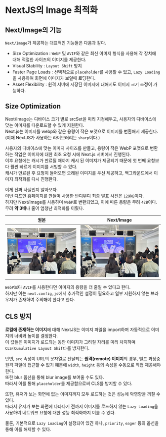 # NextJS의 Image 최적화

## Next/Image의 기능

`Next/Image`가 제공하는 대표적인 기능들은 다음과 같다.

- Size Optimization : `WebP` 및 `AVIF`와 같은 최신 이미지 형식을 사용해 각 장치에 대해 적절한 사이즈의 이미지를 제공한다.
- Visual Stability : `Layout Shift` 방지
- Faster Page Loads : 선택적으로 `placeholder`를 사용할 수 있고, `Lazy Loading`을 사용하여 화면에 이미지가 보일때 로딩한다.
- Asset Flexibility : 원격 서버에 저장된 이미지에 대해서도 이미지 크기 조정이 가능하다.

## Size Optimization

Next/Image는 디바이스 크기 별로 srcSet을 미리 지정해두고, 사용자의 디바이스에 맞는 이미지를 다운로드할 수 있게 지원한다.<br/>
Next.js는 이미지를 webp와 같은 용량이 작은 포맷으로 이미지를 변환해서 제공한다.<br/>
(이때 NextJS가 사용하는 라이브러리는 `sharp`이다.)

사용자의 디바이스에 맞는 이미지 사이즈를 만들고, 용량이 작은 WebP 포맷으로 변환하는 작업은 이미지에 대한 최초 요청 시에 Next.js 서버에서 진행된다.<br/>
이후 요청에는 캐시가 만료될 때까지 캐시 된 이미지가 제공되기 때문에 첫 번째 요청보다 훨씬 빠르게 이미지를 서빙할 수 있다.<br/>
캐시가 만료된 후 요청이 들어오면 오래된 이미지를 우선 제공하고, 백그라운드에서 이미지 최적화를 다시 진행한다.

이게 진짜 사실인지 알아보자.<br/>
이번 디프만 홈페이지를 만들며 사용한 반디부디 최종 발표 사진은 `129kB`이다.<br/>
하지만 Next/Image를 사용하며 `WebP`로 변환되었고, 이에 따른 용량은 무려 `42B`이다.<br/>
무려 **약 3배**나 줄어 엄청난 최적화를 이뤘다.

| 원본                             | Next/Image                        |
| -------------------------------- | --------------------------------- |
| <img src="./1.png" width="400"/> | <img src="./2.webp" width="400"/> |

`WebP`보다 `AVIF`를 사용한다면 이미지의 용량을 더 줄일 수 있다고 한다.<br/>
하지만 이는 `next.config,js`에서 추가적인 설정이 필요하고 일부 지원하지 않는 브라우저가 존재하여 주의해야 한다고 한다.

## CLS 방지

**로컬에 존재하는 이미지**에 대해 NextJS는 이미지 파일을 import하며 자동적으로 이미지의 너비와 높이를 결정한다.<br/>
이 값들은 이미지가 로드되는 동안 이미지가 그려질 자리를 미리 차지하며 `CLS(Cumulative Layout Shift)`를 방지한다.

반면, `src` 속성이 URL의 문자열로 전달되는 **원격(remote) 이미지**의 경우, 빌드 과정중 원격 파일에 접근할 수 없기 떄문에 `width`, `height` 등의 속성을 수동으로 직접 제공해야 한다.<br/>
또한 blur 옵션을 통해 blur image를 보여줄 수도 있다.<br/>
따라서 이를 통해 `placeholder`를 제공함으로써 CLS를 방지할 수 있다.

또한, 유저가 보는 화면에 없는 이미지까지 모두 로드하는 것은 성능에 악영향을 끼칠 수 있다.<br/>
따라서 유저가 보는 화면에 나타나기 전까지 이미지를 로드하지 않는 `Lazy Loading`을 사용하여 네트워크 요청에 대한 성능 최적화까지 이룰 수 있다.

물론, 기본적으로 `Lazy Loading`이 설정되어 있긴 하나, `priority`, `eager` 등의 옵션을 통해 이를 해제할 수 있다.
